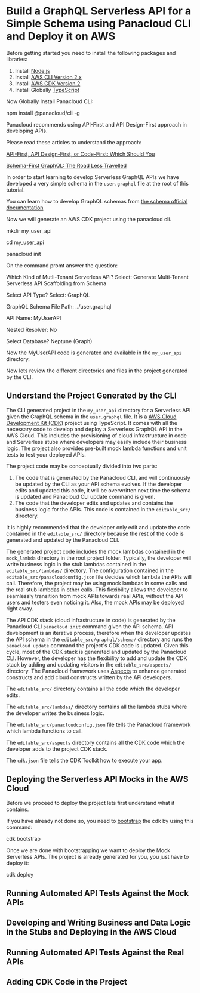 # Build a GraphQL Serverless API for a Simple Schema using Panacloud CLI and Deploy it on AWS

Before getting started you need to install the following packages and libraries:

1. Install [Node.js](https://nodejs.org/en/)
2. Install [AWS CLI Version 2.x](https://docs.aws.amazon.com/cli/latest/userguide/cli-chap-welcome.html)
3. Install [AWS CDK Version 2](https://docs.aws.amazon.com/cdk/latest/guide/work-with-cdk-v2.html)
4. Install Globally [TypeScript](https://www.typescriptlang.org/download)

Now Globally Install Panacloud CLI:

npm install @panacloud/cli -g 

Panacloud recommends using API-First and API Design-First approach in developing APIs.

Please read these articles to understand the approach:

[API-First, API Design-First, or Code-First: Which Should You](https://blog.stoplight.io/api-first-api-design-first-or-code-first-which-should-you-choose)

[Schema-First GraphQL: The Road Less Travelled](https://blog.mirumee.com/schema-first-graphql-the-road-less-travelled-cf0e50d5ccff)

In order to start learning to develop Serverless GraphQL APIs we have developed a very simple schema in the `user.graphql` file at the root of this tutorial.

You can learn how to develop GraphQL schemas from [the schema official documentation](https://graphql.org/learn/schema/)

Now we will generate an AWS CDK project using the panacloud cli.

mkdir my_user_api

cd my_user_api

panacloud init

On the command promt answer the question:

Which Kind of Mutli-Tenant Serverless API? Select: Generate Multi-Tenant Serverless API Scaffolding from Schema

Select API Type? Select: GraphQL 

GraphQL Schema File Path: ../user.graphql

API Name: MyUserAPI

Nested Resolver: No

Select Database? Neptune (Graph) 

Now the MyUserAPI code is generated and available in the `my_user_api` directory.

Now lets review the different directories and files in the project generated by the CLI.

## Understand the Project Generated by the CLI

The CLI generated project in the `my_user_api` directory for a Serverless API given the GraphQL schema in the `user.graphql` file.  It is a [AWS Cloud Development Kit (CDK)](https://docs.aws.amazon.com/cdk/latest/guide/home.html) project using TypeScript. It comes with all the necessary code to develop and deploy a Serverless GraphQL API in the AWS Cloud.  This includes the provisioning of cloud infrastructure in code and Serverless stubs where developers may easily include their business logic. The project also provides pre-built mock lambda functions and unit tests to test your deployed APIs. 

The project code may be conceptually divided into two parts:

1. The code that is generated by the Panacloud CLI, and will continuously be updated by the CLI as your API schema evolves. If the developer edits and updated this code, it will be overwritten next time the schema is updated and Panacloud CLI update command is given.
2. The code that the developer edits and updates and contains the business logic for the APIs. This code is contained in the `editable_src/` directory. 

It is highly recommended that the developer only edit and update the code contained in the `editable_src/` directory because the rest of the code is generated and updated by the Panacloud CLI.

The generated project code includes the mock lambdas contained in the `mock_lambda` directory in the root project folder. Typically, the developer will write business logic in the stub lambdas contained in the `editable_src/lambdas/` directory. The configuration contained in the `editable_src/panacloudconfig.json` file decides which lambda the APIs will call. Therefore, the project may be using mock lambdas in some calls and the real stub lambdas in other calls. This flexibility allows the developer to seamlessly transition from mock APIs towards real APIs, without the API users and testers even noticing it. Also, the mock APIs may be deployed right away.

The API CDK stack (cloud infrastructure in code) is generated by the Panacloud CLI `panacloud init` command given the API schema. API development is an iterative process, therefore when the developer updates the API schema in the `editable_src/graphql/schema/` directory and runs the `panacloud update` command the project's CDK code is updated. Given this cycle, most of the CDK stack is generated and updated by the Panacloud CLI. However, the developer has the flexibility to add and update the CDK stack by adding and updating visitors in the `editable_src/aspects/` directory. The Panacloud framework uses [Aspects](https://docs.aws.amazon.com/cdk/latest/guide/aspects.html) to enhance generated constructs and add cloud constructs written by the API developers.

The `editable_src/` directory contains all the code which the developer edits.  

The `editable_src/lambdas/` directory contains all the lambda stubs where the developer writes the business logic.  

The `editable_src/panacloudconfig.json` file tells the Panacloud framework which lambda functions to call.

The `editable_src/aspects` directory contains all the CDK code which the developer adds to the project CDK stack.  

The `cdk.json` file tells the CDK Toolkit how to execute your app.


## Deploying the Serverless API Mocks in the AWS Cloud

Before we proceed to deploy the project lets first understand what it contains. 

If you have already not done so, you need to [bootstrap](https://docs.aws.amazon.com/cdk/latest/guide/bootstrapping.html) the cdk by using this command:

cdk bootstrap

Once we are done with bootstrapping we want to deploy the Mock Serverless APIs. The project is already generated for you, you just have to deploy it:

cdk deploy




## Running Automated API Tests Against the Mock APIs

## Developing and Writing Business and Data Logic in the Stubs and Deploying in the AWS Cloud

## Running Automated API Tests Against the Real APIs

## Adding CDK Code in the Project

 










